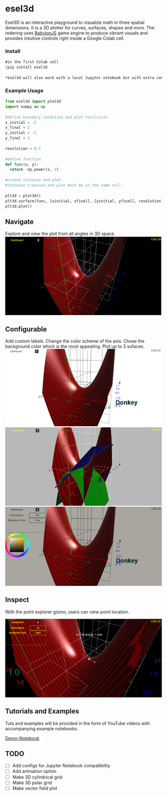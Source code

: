 # esel3d

Esel3D is an interactive playground to visualize math in three spatial dimensions.
It is a 3D plotter for curves, surfaces, shapes and more. The redering uses [BabylonJS](https://www.babylonjs.com/) 
game engine to produce vibrant visuals and provides intuitive controls right inside a
Google Colab cell. 

### Install

```html
#in the first Colab cell
!pip install esel3d

*esel3d will also work with a local Jupyter notebook but with extra configuration. However, it's a bit hacky. Once I find a permanent solution, I'll update. 
```

### Example Usage

```python
from esel3d import plot3d
import numpy as np

#define boundary condition and plot resolution
x_initial = -2
x_final = 2
y_initial = -1
y_final = 1

resolution = 0.1

#define function
def func(x, y):
  return -np.power(x, 2)

#create instance and plot.
#instance creation and plot must be in the same cell. 

plt3d = plot3d()
plt3d.surface(func, [xinitial, xfinal], [yinitial, yfinal], resolution)
plt3d.plot()

```

## Navigate

Explore and view the plot from all angles in 3D space.
![Fig:1](https://raw.githubusercontent.com/esel-fliegen/esel3d/main/img/esel3d_img1.png)

## Configurable

Add custom labels. Change the color scheme of the axis. Chose the background color which is the most appealing. Plot up to 3 sufaces. 
![Fig:2](https://raw.githubusercontent.com/esel-fliegen/esel3d/main/img/esel3d_img2.png)
![Fig:5](https://raw.githubusercontent.com/esel-fliegen/esel3d/main/img/esel3d_img5.png)
![Fig:3](https://raw.githubusercontent.com/esel-fliegen/esel3d/main/img/esel3d_img3.png)

## Inspect

With the point explorer gizmo, users can view point location. 

![Fig:4](https://raw.githubusercontent.com/esel-fliegen/esel3d/main/img/esel3d_img4.png)
 
## Tutorials and Examples

Tuts and examples will be provided in the form of YouTube videos with accompanying example notebooks. 

[Demo-Notebook](https://colab.research.google.com/gist/esel-fliegen/e56b29d1814ffaf839854f775c229cd6/esel3d_beta-demo-colab.ipynb)

## TODO
- [ ] Add configs for Jupyter Notebook compatibility
- [ ] Add animation option
- [ ] Make 3D cylindrical grid
- [ ] Make 3D polar grid
- [ ] Make vector field plot